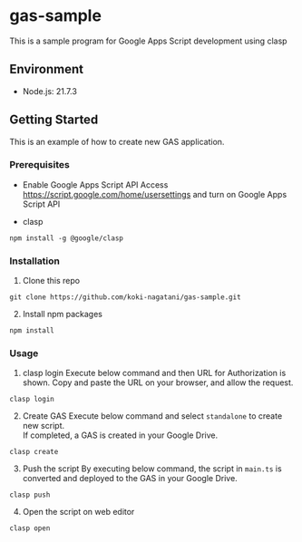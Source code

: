 # gas-sample
This is a sample program for Google Apps Script development using clasp

## Environment
* Node.js: 21.7.3

## Getting Started
This is an example of how to create new GAS application.

### Prerequisites
* Enable Google Apps Script API
Access https://script.google.com/home/usersettings and turn on Google Apps Script API

* clasp
```
npm install -g @google/clasp
```

### Installation
1. Clone this repo
```
git clone https://github.com/koki-nagatani/gas-sample.git
```
2. Install npm packages
```
npm install
```
### Usage
1. clasp login
Execute below command and then URL for Authorization is shown. Copy and paste the URL on your browser, and allow the request.
```
clasp login
```
2. Create GAS
Execute below command and select `standalone` to create new script.  
If completed, a GAS is created in your Google Drive.
```
clasp create
```
3. Push the script
By executing below command, the script in `main.ts` is converted and deployed to the GAS in your Google Drive.
```
clasp push
```
4. Open the script on web editor
```
clasp open
```